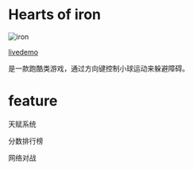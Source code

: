 # Hearts of iron

![iron](http://tuqiang.website/images/iron.png)

[livedemo](http://tuqiang.website/game/hearts/main.html)

是一款跑酷类游戏，通过方向键控制小球运动来躲避障碍。


# feature

天赋系统

分数排行榜

网络对战

